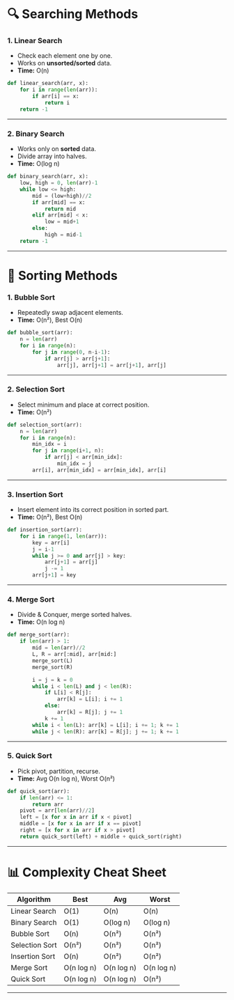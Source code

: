 # 🔍 Searching Methods

### 1. **Linear Search**

* Check each element one by one.
* Works on **unsorted/sorted** data.
* **Time:** O(n)

```python
def linear_search(arr, x):
    for i in range(len(arr)):
        if arr[i] == x:
            return i
    return -1
```

---

### 2. **Binary Search**

* Works only on **sorted** data.
* Divide array into halves.
* **Time:** O(log n)

```python
def binary_search(arr, x):
    low, high = 0, len(arr)-1
    while low <= high:
        mid = (low+high)//2
        if arr[mid] == x:
            return mid
        elif arr[mid] < x:
            low = mid+1
        else:
            high = mid-1
    return -1
```

---

# 🔄 Sorting Methods

### 1. **Bubble Sort**

* Repeatedly swap adjacent elements.
* **Time:** O(n²), Best O(n)

```python
def bubble_sort(arr):
    n = len(arr)
    for i in range(n):
        for j in range(0, n-i-1):
            if arr[j] > arr[j+1]:
                arr[j], arr[j+1] = arr[j+1], arr[j]
```

---

### 2. **Selection Sort**

* Select minimum and place at correct position.
* **Time:** O(n²)

```python
def selection_sort(arr):
    n = len(arr)
    for i in range(n):
        min_idx = i
        for j in range(i+1, n):
            if arr[j] < arr[min_idx]:
                min_idx = j
        arr[i], arr[min_idx] = arr[min_idx], arr[i]
```

---

### 3. **Insertion Sort**

* Insert element into its correct position in sorted part.
* **Time:** O(n²), Best O(n)

```python
def insertion_sort(arr):
    for i in range(1, len(arr)):
        key = arr[i]
        j = i-1
        while j >= 0 and arr[j] > key:
            arr[j+1] = arr[j]
            j -= 1
        arr[j+1] = key
```

---

### 4. **Merge Sort**

* Divide & Conquer, merge sorted halves.
* **Time:** O(n log n)

```python
def merge_sort(arr):
    if len(arr) > 1:
        mid = len(arr)//2
        L, R = arr[:mid], arr[mid:]
        merge_sort(L)
        merge_sort(R)

        i = j = k = 0
        while i < len(L) and j < len(R):
            if L[i] < R[j]:
                arr[k] = L[i]; i += 1
            else:
                arr[k] = R[j]; j += 1
            k += 1
        while i < len(L): arr[k] = L[i]; i += 1; k += 1
        while j < len(R): arr[k] = R[j]; j += 1; k += 1
```

---

### 5. **Quick Sort**

* Pick pivot, partition, recurse.
* **Time:** Avg O(n log n), Worst O(n²)

```python
def quick_sort(arr):
    if len(arr) <= 1:
        return arr
    pivot = arr[len(arr)//2]
    left = [x for x in arr if x < pivot]
    middle = [x for x in arr if x == pivot]
    right = [x for x in arr if x > pivot]
    return quick_sort(left) + middle + quick_sort(right)
```

---

# 📊 Complexity Cheat Sheet

| Algorithm      | Best       | Avg        | Worst      |
| -------------- | ---------- | ---------- | ---------- |
| Linear Search  | O(1)       | O(n)       | O(n)       |
| Binary Search  | O(1)       | O(log n)   | O(log n)   |
| Bubble Sort    | O(n)       | O(n²)      | O(n²)      |
| Selection Sort | O(n²)      | O(n²)      | O(n²)      |
| Insertion Sort | O(n)       | O(n²)      | O(n²)      |
| Merge Sort     | O(n log n) | O(n log n) | O(n log n) |
| Quick Sort     | O(n log n) | O(n log n) | O(n²)      |

---

